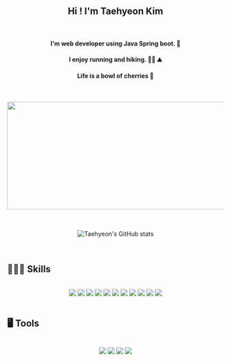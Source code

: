 ## <div align="center"> Hi ! I'm Taehyeon Kim</div>
</br>

#### <div align="center">I'm web developer using Java Spring boot. 👋</div> 
#### <div align="center">I enjoy running and hiking. 🏃🏻 ⛰</div>
#### <div align="center">Life is a bowl of cherries 🍒</div>


</br>
</br>

<div align="center">
<img src="https://user-images.githubusercontent.com/101050600/166723383-2428f2e9-4fb0-4521-b21f-3618e4c8a9d3.jpeg" width="900" height="250">
  
</br>
</br>
</br>
  
![Taehyeon's GitHub stats](https://github-readme-stats.vercel.app/api?username=taehyeon&show_icons=true&theme=graywhite)
  
</div>  
</br>

## 🧑🏻‍💻 Skills
</br>
<div align="center">
<img src="https://img.shields.io/badge/java-%23ED8B00?style=for-the-badge&logo=java&logoColor=white">
<img src="https://img.shields.io/badge/spring-%236DB33F?style=for-the-badge&logo=spring&logoColor=white">
<img src="https://img.shields.io/badge/Gradle-02303A?style=for-the-badge&logo=Gradle&logoColor=white">
<img src="https://img.shields.io/badge/JWT-black?style=for-the-badge&logo=JSON%20web%20tokens">
<img src="https://img.shields.io/badge/Linux-FCC624?style=for-the-badge&logo=linux&logoColor=black">
<img src="https://img.shields.io/badge/Ubuntu-E95420?style=for-the-badge&logo=Ubuntu&logoColor=white">
<img src="https://img.shields.io/badge/AWS-%23FF9900?style=for-the-badge&logo=amazon-aws&logoColor=white">
<img src="https://img.shields.io/badge/mysql-%2300f?style=for-the-badge&logo=mysql&logoColor=white">
<img src="https://img.shields.io/badge/Amazon S3-569A31?style=for-the-badge&logo=Amazon S3&logoColor=white">
<img src="https://img.shields.io/badge/FileZilla-BF0000?style=for-the-badge&logo=FileZilla&logoColor=white">
<img src="https://img.shields.io/badge/WebRTC-333333?style=for-the-badge&logo=WebRTC&logoColor=white">
</div>  
</br>

## 🖥 Tools 
</br>
<div align="center">
<img src="https://img.shields.io/badge/IntelliJ IDEA-000000?style=for-the-badge&logo=IntelliJIDEA&logoColor=white">
<img src="https://img.shields.io/badge/GitHub-181717?style=for-the-badge&logo=GitHub&logoColor=white">
<img src="https://img.shields.io/badge/Sourcetree-0052CC?style=for-the-badge&logo=Sourcetree&logoColor=white">  
<img src="https://img.shields.io/badge/Docker-2496ED?style=for-the-badge&logo=Docker&logoColor=white">  
</div>
